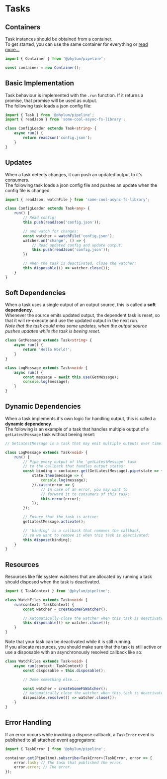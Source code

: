 # Tasks

## Containers
Task instances should be obtained from a container.<br>
To get started, you can use the same container for everything or [read more...](./containers.md)
```ts
import { Container } from '@phylum/pipeline';

const container = new Container();
```

## Basic Implementation
Task behaviour is implemented with the `.run` function. If it returns a promise, that promise will be used as output.<br>
The following task loads a json config file:
```ts
import { Task } from '@phylum/pipeline';
import { readJson } from 'some-cool-async-fs-library';

class ConfigLoader extends Task<string> {
    async run() {
        return readJson('config.json');
    }
}
```

## Updates
When a task detects changes, it can push an updated output to it's consumers.<br>
The following task loads a json config file and pushes an update when the config file is changed.
```ts
import { readJson, watchFile } from 'some-cool-async-fs-library';

class ConfigLoader extends Task<any> {
    run() {
        // Read config:
        this.push(readJson('config.json'));

        // and watch for changes:
        const watcher = watchFile('config.json');
        watcher.on('change', () => {
            // Read updated config and update output:
            this.push(readJson('config.json'));
        })

        // When the task is deactivated, close the watcher:
        this.disposable(() => watcher.close());
    }
}
```

## Soft Dependencies
When a task uses a single output of an output source, this is called a **soft dependency**.<br>
Whenever the source emits updated output, the dependent task is reset, so that it will re-execute and use the updated output in the next run.<br>
*Note that the task could miss some updates, when the output source pushes updates while the task is beeing reset.*
```ts
class GetMessage extends Task<string> {
    async run() {
        return 'Hello World!';
    }
}

class LogMessage extends Task<void> {
    async run() {
        const message = await this.use(GetMessage);
        console.log(message);
    }
}
```

## Dynamic Dependencies
When a task implements it's own logic for handling output, this is called a **dynamic dependency**.<br>
The following is an example of a task that handles multiple output of a `getLatestMessage` task without beeing reset:
```ts
// GetLatestMessage is a task that may emit multiple outputs over time.

class LogMessage extends Task<void> {
    run() {
        // Pipe every output of the 'getLatestMessage' task
        // to the callback that handles output states:
        const binding = container.get(GetLatestMessage).pipe(state => {
            state.then(message => {
                console.log(message);
            }).catch(error => {
                // In case of an error, you may want to
                // forward it to consumers of this task:
                this.error(error);
            });
        });

        // Ensure that the task is active:
        getLatestMessage.activate();

        // 'binding' is a callback that removes the callback,
        // so we want to remove it when this task is deactivated:
        this.dispose(binding);
    }
}
```

## Resources
Resources like file system watchers that are allocated by running a task should disposed when the task is deactivated.
```ts
import { TaskContext } from '@phylum/pipeline';

class WatchFiles extends Task<void> {
    run(context: TaskContext) {
        const watcher = createSomeFSWatcher();

        // Automatically close the watcher when this task is deactivated:
        this.disposable(() => watcher.close());
    }
}
```
Note that your task can be deactivated while it is still running.<br>
If you allocate resources, you should make sure that the task is still active or use a disposable with an asynchronously resolved callback like so:
```ts
class WatchFiles extends Task<void> {
    async run(context: TaskContext) {
        const disposable = this.disposable();

        // Dome something else...

        const watcher = createSomeFSWatcher();
        // Automatically close the watcher when this task is deactivated:
        disposable.resolve(() => watcher.close());
    }
}
```

## Error Handling
If an error occurs while invoking a dispose callback, a `TaskError` event is published to all attached event aggregators:
```ts
import { TaskError } from '@phylum/pipeline';

container.get(Pipeline).subscribe<TaskError>(TaskError, error => {
    error.task; // The task that published the error.
    error.error; // The error.
});
```
